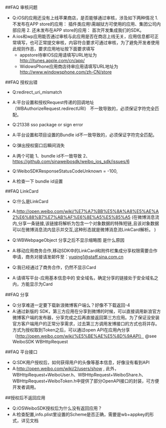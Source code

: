 ##FAQ 审核问题

- Q:iOS的应用还没有上线苹果商店，是否能够通过审核，涉及如下两种情况
    1.不发布在APP store的应用：
        插件类应用\需越狱方可使用的应用、集团公司内部应用
    2. 还未发布在APP store的应用：
        首次开发集成我们的SDK。
- A:ios和wp应用能否通过审核与此应用是否在商店上线无关，应用信息都可正常填写，也可正常提交审核，内容符合要求可通过审核，为了避免开发者使用此规则作恶，要求应用地址按下面要求填写
    - appstore待审IOS应用请填写URL地址为 http://itunes.apple.com/cn/app/ 
    - WidowsPhone应用商店待审应用请填写URL地址为 http://www.windowsphone.com/zh-CN/store

##FAQ 授权出错

- Q:redirect_uri_mismatch
- A:平台设置和授权Request传递的回调地址（WBAuthorizeRequest.redirectURI） 不一致导致的，必须保证字符完全匹配。

- Q:21338 sso package or sign error
- A:平台设置和项目设置的Bundle id不一致导致的，必须保证字符完全匹配。

- Q:弹出授权窗口后瞬间消失
- A:两个可能
	1、bundle id不一致导致
	2、https://github.com/sinaweibosdk/weibo_ios_sdk/issues/6
	    
- Q:WeiboSDKResponseStatusCodeUnknown               = -100,
- A:检查一下 bundle id设置

##FAQ LinkCard

- Q:什么是LinkCard
- A:http://open.weibo.com/wiki/%E7%A7%BB%E5%8A%A8%E5%AE%A2%E6%88%B7%E7%AB%AF%E6%8E%A5%E5%85%A5
(在微博消息流内,分享一条链接,该链接将解析为包含一个对象数据的特殊短链,且该对象数据可以在微博消息流内显示并交互,这种形态就是微博消息流LinkCard解析。
)

- Q:WBWebpageObject 分享之后不显示缩略图 是什么原因
- A:移动应用商务合作,移动SDK中的LinkCard和附件栏集成分享权限需要合作申请，商务对接请发邮件至：yuqing1@staff.sina.com.cn

- Q:我已经通过了商务合作，仍然不显示Card
- A:请填写平台-应用基本信息中的 安全域名，确定分享的链接处于安全域名之内，方能显示为Card

##FAQ 分享

- Q:分享难道一定要下载新浪微博客户端么？好像不下载返回-4
- A:通过新版的 SDK，第三方应用在分享到微博的时候，可以直接调用新浪官方微博客户端的发布器，分享完成之后再直接返回第三方应用。为了保证没安装官方客户端用户的正常分享需求，过去第三方调用发博接口的方式也将并存。方式为授权取到Token之后，可以通过open API在应用內分享（http://open.weibo.com/wiki/%E5%BE%AE%E5%8D%9AAPI）
@see WeiboSDK WBHttpRequest

##FAQ  平台接口

- Q:SDK用户授权后，如何获得用户的头像等基本信息，好像没有看到API
- A:http://open.weibo.com/wiki/2/users/show , 此外，WBHttpRequest+WeiboUser.h、WBHttpRequest+WeiboShare.h、WBHttpRequest+WeiboToken.h中提供了部分OpenAPI接口的封装，可方便开发者调用。

##授权后不返回应用

- Q:iOSWeiboSDK授权后为什么没有返回应用？
- A:检查配置,info.plist里设置的Scheme是否正确，需要是wb+appkey的形式，详见文档

